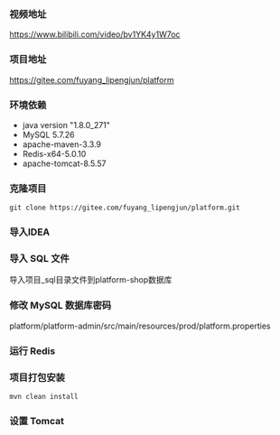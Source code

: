 ### 视频地址

https://www.bilibili.com/video/bv1YK4y1W7oc



### 项目地址

https://gitee.com/fuyang_lipengjun/platform



### 环境依赖

- java version "1.8.0_271"
- MySQL 5.7.26
- apache-maven-3.3.9
- Redis-x64-5.0.10
- apache-tomcat-8.5.57



### 克隆项目

```
git clone https://gitee.com/fuyang_lipengjun/platform.git
```



### 导入IDEA



### 导入 SQL 文件

导入项目_sql目录文件到platform-shop数据库



### 修改 MySQL 数据库密码

platform/platform-admin/src/main/resources/prod/platform.properties



### 运行 Redis



### 项目打包安装

```
mvn clean install
```



### 设置 Tomcat

